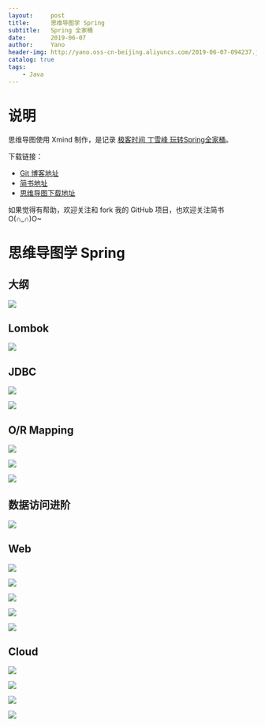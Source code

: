```yaml
---
layout:     post
title:      思维导图学 Spring
subtitle:   Spring 全家桶
date:       2019-06-07
author:     Yano
header-img: http://yano.oss-cn-beijing.aliyuncs.com/2019-06-07-094237.jpg
catalog: true
tags:
    - Java
---
```


# 说明

思维导图使用 Xmind 制作，是记录 [极客时间 丁雪峰 玩转Spring全家桶](https://github.com/geektime-geekbang/geektime-spring-family)。

下载链接：
- [Git 博客地址](https://ljyyano.github.io/2019/06/07/%E6%80%9D%E7%BB%B4%E5%AF%BC%E5%9B%BE%E5%AD%A6Spring/)
- [简书地址](https://www.jianshu.com/p/f45d5623d7e6)
- [思维导图下载地址](https://github.com/LjyYano/Thinking_in_Java_MindMapping/blob/master/%E6%80%9D%E7%BB%B4%E5%AF%BC%E5%9B%BE-Spring%E5%85%A8%E5%AE%B6%E6%A1%B6.xmind)

如果觉得有帮助，欢迎关注和 fork 我的 GitHub 项目，也欢迎关注简书O(∩_∩)O~


# 思维导图学 Spring

## 大纲

![](http://yano.oss-cn-beijing.aliyuncs.com/2019-06-07-023514.jpg)

## Lombok

![](http://yano.oss-cn-beijing.aliyuncs.com/2019-06-07-023555.jpg)

## JDBC

![](http://yano.oss-cn-beijing.aliyuncs.com/2019-06-07-023614.jpg)

![](http://yano.oss-cn-beijing.aliyuncs.com/2019-06-07-023639.jpg)

## O/R Mapping

![](http://yano.oss-cn-beijing.aliyuncs.com/2019-06-07-023656.jpg)

![](http://yano.oss-cn-beijing.aliyuncs.com/2019-06-07-023734.jpg)

![](http://yano.oss-cn-beijing.aliyuncs.com/2019-06-07-023822.jpg)

## 数据访问进阶

![](http://yano.oss-cn-beijing.aliyuncs.com/2019-06-07-023846.jpg)

## Web

![](http://yano.oss-cn-beijing.aliyuncs.com/2019-06-07-023859.jpg)

![](http://yano.oss-cn-beijing.aliyuncs.com/2019-06-07-023911.jpg)

![](http://yano.oss-cn-beijing.aliyuncs.com/2019-06-07-023926.jpg)

![](http://yano.oss-cn-beijing.aliyuncs.com/2019-06-07-023944.jpg)

![](http://yano.oss-cn-beijing.aliyuncs.com/2019-06-07-023956.jpg)

## Cloud

![](http://yano.oss-cn-beijing.aliyuncs.com/2019-06-07-024012.jpg)

![](http://yano.oss-cn-beijing.aliyuncs.com/2019-06-07-024029.jpg)

![](http://yano.oss-cn-beijing.aliyuncs.com/2019-06-07-024044.jpg)

![](http://yano.oss-cn-beijing.aliyuncs.com/2019-06-07-024054.jpg)













